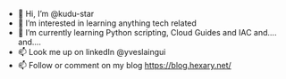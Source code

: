 - 👋 Hi, I’m @kudu-star
- 👀 I’m interested in learning anything tech related
- 🌱 I’m currently learning Python scripting, Cloud Guides and IAC and.... and....
- 📫 Look me up on linkedIn @yveslaingui
- 📫 Follow or comment on my blog https://blog.hexary.net/


<!---
kudu-star/kudu-star is a ✨ special ✨ repository because its `README.md` (this file) appears on your GitHub profile.
You can click the Preview link to take a look at your changes.
--->
